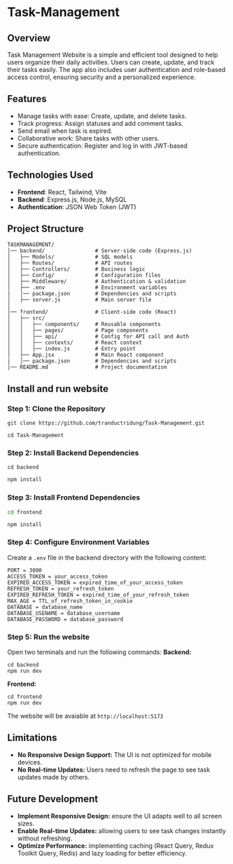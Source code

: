 # Task-Management

## Overview

Task Management Website is a simple and efficient tool designed to help users organize their daily activities. Users can create, update, and track their tasks easily. The app also includes user authentication and role-based access control, ensuring security and a personalized experience.

## Features

- Manage tasks with ease: Create, update, and delete tasks.
- Track progress: Assign statuses and add comment tasks.
- Send email when task is expired.
- Collaborative work: Share tasks with other users.
- Secure authentication: Register and log in with JWT-based authentication.

## Technologies Used

- **Frontend**: React, Tailwind, Vite
- **Backend**: Express.js, Node.js, MySQL
- **Authentication**: JSON Web Token (JWT)

## Project Structure

```
TASKMANAGEMENT/
│── backend/                # Server-side code (Express.js)
│   ├── Models/             # SQL models
│   ├── Routes/             # API routes
│   ├── Controllers/        # Business logic
│   ├── Config/             # Configuration files
│   ├── Middleware/         # Authentication & validation
│   ├── .env                # Environment variables
|   │── package.json        # Dependencies and scripts
│   ├── server.js           # Main server file
│
│── frontend/               # Client-side code (React)
│   ├── src/
│   │   ├── components/     # Reusable components
│   │   ├── pages/          # Page components
│   │   ├── api/            # Config for API call and Auth
│   │   ├── contexts/       # React context
│   │   ├── index.js        # Entry point
│   ├── App.jsx             # Main React component
|   │── package.json        # Dependencies and scripts
│── README.md               # Project documentation
```

## Install and run website

### Step 1: Clone the Repository

```
git clone https://github.com/tranductridung/Task-Management.git
```

```
cd Task-Management
```

### Step 2: Install Backend Dependencies

```
cd backend
```

```bash
npm install
```

### Step 3: Install Frontend Dependencies

```bash
cd frontend
```

```
npm install
```

### Step 4: Configure Environment Variables

Create a `.env` file in the backend directory with the following content:

```
PORT = 3000
ACCESS_TOKEN = your_access_token
EXPIRED_ACCESS_TOKEN = expired_time_of_your_access_token
REFRESH_TOKEN = your_refresh_token
EXPIRED_REFRESH_TOKEN = expired_time_of_your_refresh_token
MAX_AGE = TTL_of_refresh_token_in_cookie
DATABASE = database_name
DATABASE_USENAME = database_username
DATABASE_PASSWORD = database_password
```

### Step 5: Run the website

Open two terminals and run the following commands:
**Backend:**

```
cd backend
npm run dev
```

**Frontend:**

```
cd frontend
npm run dev
```

The website will be avaiable at `http://localhost:5173`

## Limitations

- **No Responsive Design Support:** The UI is not optimized for mobile devices.
- **No Real-time Updates:** Users need to refresh the page to see task updates made by others.

## Future Development

- **Implement Responsive Design:** ensure the UI adapts well to all screen sizes.
- **Enable Real-time Updates:** allowing users to see task changes instantly without refreshing.
- **Optimize Performance:** implementing caching (React Query, Redux Toolkit Query, Redis) and lazy loading for better efficiency.
